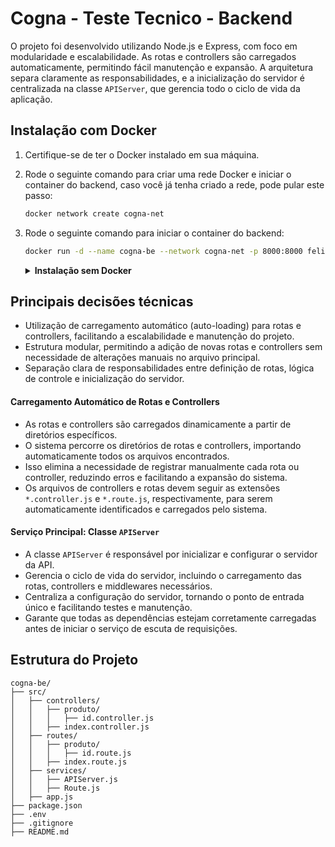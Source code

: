 # Cogna - Teste Tecnico - Backend
O projeto foi desenvolvido utilizando Node.js e Express, com foco em modularidade e escalabilidade. As rotas e controllers são carregados automaticamente, permitindo fácil manutenção e expansão. A arquitetura separa claramente as responsabilidades, e a inicialização do servidor é centralizada na classe `APIServer`, que gerencia todo o ciclo de vida da aplicação.

## Instalação com Docker
1. Certifique-se de ter o Docker instalado em sua máquina.
2. Rode o seguinte comando para criar uma rede Docker e iniciar o container do backend, caso você já tenha criado a rede, pode pular este passo:
   ```bash
   docker network create cogna-net
   ```
3. Rode o seguinte comando para iniciar o container do backend:
   ```bash
   docker run -d --name cogna-be --network cogna-net -p 8000:8000 feliperamosdevelop/cogna-be:latest
   ```

   <details>
   <summary><strong>Instalação sem Docker</strong></summary>

   Para rodar o projeto sem Docker, siga os passos abaixo:
   1. Clone o repositório:
      ```bash
      git clone https://github.com/FelipeRamosDev/cogna-be.git
      cd cogna-be
      ```
   2. Instale as dependências:
      ```bash
      npm install
      ```
   3. Crie um arquivo `.env` na raiz do projeto com as seguintes variáveis de ambiente, se a variável `PORT` não estiver definida, a porta padrão será 8000:
      ```env
      PORT=<PORT>
      ```
   4. Inicie o servidor:
      ```bash
      npm start
      ```
   </details>

## Principais decisões técnicas
- Utilização de carregamento automático (auto-loading) para rotas e controllers, facilitando a escalabilidade e manutenção do projeto.
- Estrutura modular, permitindo a adição de novas rotas e controllers sem necessidade de alterações manuais no arquivo principal.
- Separação clara de responsabilidades entre definição de rotas, lógica de controle e inicialização do servidor.

#### Carregamento Automático de Rotas e Controllers
- As rotas e controllers são carregados dinamicamente a partir de diretórios específicos.
- O sistema percorre os diretórios de rotas e controllers, importando automaticamente todos os arquivos encontrados.
- Isso elimina a necessidade de registrar manualmente cada rota ou controller, reduzindo erros e facilitando a expansão do sistema.
- Os arquivos de controllers e rotas devem seguir as extensões `*.controller.js` e `*.route.js`, respectivamente, para serem automaticamente identificados e carregados pelo sistema.

#### Serviço Principal: Classe `APIServer`
- A classe `APIServer` é responsável por inicializar e configurar o servidor da API.
- Gerencia o ciclo de vida do servidor, incluindo o carregamento das rotas, controllers e middlewares necessários.
- Centraliza a configuração do servidor, tornando o ponto de entrada único e facilitando testes e manutenção.
- Garante que todas as dependências estejam corretamente carregadas antes de iniciar o serviço de escuta de requisições.

## Estrutura do Projeto
```   plaintext
cogna-be/
├── src/
│   ├── controllers/
│   │   ├── produto/
│   │   │   ├── id.controller.js
│   │   ├── index.controller.js
│   ├── routes/
│   │   ├── produto/
│   │   │   ├── id.route.js
│   │   ├── index.route.js
│   ├── services/
│   │   ├── APIServer.js
│   │   ├── Route.js
│   ├── app.js
├── package.json
├── .env
├── .gitignore
├── README.md
```
